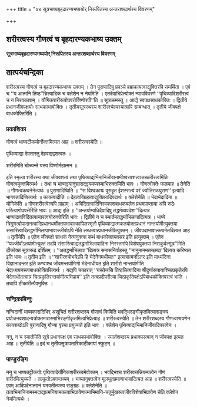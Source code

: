 +++
title = "०४ सूत्रभाष्यबृहदारण्यभष्ययोर् निरूपितस्य अन्तरशब्दार्थस्य विवरणम्"

+++


## शरीरत्वस्य गौणत्वं च बृहदारण्यकभाष्य उक्तम्

**सूत्रभाष्यबृहदारण्यभष्ययोर् निरूपितस्य अन्तरशब्दार्थस्य विवरणम्**

## **तात्पर्यचन्द्रिका**

शरीरत्वस्य गौणत्वं च बृहदारण्यकभाष्य उक्तम् । तेन पुराणादिषु प्रपञ्चे ब्रह्मकायत्वाद्युक्तिरपि समर्थिता । एवं च ‘‘य आत्मनि तिष्ठ’’न्नित्यादिकं च क्लेशेन न नेयमिति । एतदेवाभिप्रेत्योक्तं न्यायविवरणे ‘‘पृथिव्यादिशरीरत्वं च न निरवकाशम् । यौगिकशरीरत्वोपपत्तेर्विष्णोरपी’’ति ॥ सूत्रक्रमस्तु । आद्ये स्वपक्षसाधकोक्तिः । द्वितीये प्रधानजीवपक्षयोः साधकाभावोक्तिः । तृतीयसूत्रस्थस्य शारीरश्चेत्यस्यात्रापि सम्बन्धात् । तृतीये जीवपक्षे बाधकोक्तिरिति ।

### **प्रकाशिका**

गौणत्वं भाष्यटीकयोर्नोक्तमित्यत आह ॥ शरीरत्वस्येति ॥

पृथिव्याद्या देवतास्तु देहवद्यद्वशत्वतः ।

शरीरमिति चोच्यन्ते यस्य विष्णोर्महात्मन ॥

इति स्मृत्या शरीरस्य यथा जीववशत्वं तथा पृथिव्याद्यभिमानिजीवानामीश्वरवशत्वात्तच्छरीरत्वमिति गौणत्वमुक्तमित्यर्थः । तथा च भाष्यद्वयानुसाराद्द्वयमप्यस्माभिरुक्तमिति भावः । गौणत्वोक्तेः फलमाह ॥ तेनेति ॥ गौणत्वकथनेनेत्यर्थः ॥ पुराणादिष्विति ॥ ‘‘स विश्वकायः पुरुहूत ईशस्सत्यं परं ज्योतिरजःपुराण’’ इत्यादि भागवतादिष्वित्यर्थः ॥ कायत्वादीति ॥ देहत्वविग्रहत्वाद्युक्तिरादिपदार्थः ॥ क्लेशेनेति ॥ भेदाभेदादिना ॥ यौगिकेति ॥ गौणशरीरत्वेत्यपि ग्राह्यम् । अविदितत्वादिनिरवकाशबाधकबलेन प्रथमप्राप्ताया अपि रूढेः परित्यागोपपत्तेरिति भावः ॥ आद्य इति ॥ ‘‘अन्तर्याम्यधिदैवादिषु तद्धर्मव्यपदेशा’’दित्यत्र भाष्यादावविदितत्वान्तरत्वयोरुक्तेरिति भावः । द्वितीये न च स्मार्तमतद्धर्माभिलापादित्यत्र । भाष्ये त्रिगुणत्वोपादानत्वादिप्रधानधर्मोक्तयभावात्कापिलस्मृतौ पृथिव्याद्यात्मकतयोक्तप्रधानं नान्तर्यामीत्युक्तया संसारित्वादितद्धर्माभिलापाभावाज्जीवोऽपि नेति लब्धत्वात्प्रधानजीवेत्युक्तम् । जीवपदाभावात्कथमेतदित्यत आह ॥ तृतीयेति ॥ एतेन जीवपक्षे साधकं नेत्यनुक्त्वा कथं बाधकोक्तयवसर इति प्रत्युक्तम् । एतेन ‘‘यज्जीवोंऽतर्यामीत्युक्तं तदपि संसारित्वाद्यतद्धर्माभिलापादिना निरस्तमपि विशेषयुक्तया निराकुर्वत्सूत्र’’मिति टीकोक्तं सूत्रारूढं दर्शितम् । ‘‘अतद्धर्माभिलापा’’दित्यत्र समासनिर्वाहस्तु ‘‘नानुमानमतच्छब्दा’’दित्यत्र करिष्यत इति भावः ॥ तृतीय इति ॥ ‘‘शारीरश्चोभयेऽपि हि भेदेनैनमधीयत’’ इत्यत्रात्मनोंऽतर इति माध्यंदिना विज्ञानादन्तर इति कण्वाश्च जीवमन्तर्यामिणो भेदेनाधीयत इति शारीरो नान्तर्यामीति भेदाध्ययनरूपबाधकोक्तिरित्यर्थः । यद्यपि चकारात् ‘‘यस्तेजसि तिष्ठन्नित्यादिना श्रीदुर्गारूपायाश्चित्प्रकृतेरपि भेदेनाधीतत्वान्न चित्प्रकृतिरन्तर्यामीत्यभिप्राय’’ इति तत्वप्रदीपरीत्या चित्प्रकृतिपक्षेऽपिबाधकोक्तिपरत्वं भाति । तथापि टीकारीत्यैवमुक्तिः ।

### **चन्द्रिकाबिन्दुः**

नन्विदानीं भाष्यकारादिभिर् असूचितं शरीरशब्दस्य गौणत्वं किमिति भवद्भिरङ्गीकृतमित्याशङ्क्य प्रयोजनवशादन्यत्रोक्तमत्रास्माभिरङ्गीकृतमित्यभिप्रेत्याह ॥ शरीरत्वस्येति ॥ तेन शरीरशब्दस्य गौणत्वाश्रयणेन कायशब्दोऽपि पुराणादिषु गौण्या वृत्त्या प्रयुज्यते इति भावः । क्लेशेन पृथिव्याद्यभिमानिजीवादिपरत्वेन ।

ननु, न च स्मार्तमिति सूत्रे प्रधानपक्ष एव साधकाभावोक्तिः । स्मार्तशब्दस्य प्रधानपरत्वान् न जीवपक्ष इत्यत आह ॥ तृतीयेति ॥ इदं च तृतीयसूत्रावतारिकाटीकायां स्फुटम् ॥

### **पाण्डुरङ्गि**

ननु च भाष्यतट्टीकयोः पृथिव्यादेर्यौगिकशरीरत्त्वमेवोक्तम् । भवद्भिश्च शरीरवत्तन्नियम्यत्वेन गौणं शरीरमित्युच्यते । तत्कुतोऽवगन्तव्यम् । भाष्यानुक्तत्वेन मूलभूतप्रमाणाभावादित्यत आह ॥ शरीरत्वस्येति ॥ एवम् आदिपदेनात्मानं यमयतीत्यस्य सङ्ग्रहः ॥ क्लेशेनेति ॥ तत्वभिमानिनामस्मदाद्यात्मनियामकत्वाभिप्रायेणात्माभिमानि-चतुर्मुखरूपजीवविशेषाभिप्रायेण चेति क्लेशेन नेयमित्यर्थः ।

